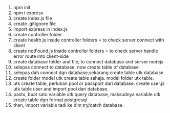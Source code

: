 1. npm init
2. npm i express
3. create index.js file
4. create .gitignore file
5. import express in index.js
6. create controller folder
7. create health.js inside controller folders = to check server connect with client
8. create notFound.js inside controller folders = to check server handle error route into client-side
9. create database folder and file, to connect database and server nodejs
10. selepas connect to database, now create table of database
11. selepas dah connect dgn database,sekarang create table utk database.
12. create folder model utk create table sahaja. model folder utk table.
13. utk create table, perlukan pool or passport dari database. create user.js utk table user and import pool dari database.
14. pastu, buat satu variable utk query database, maksudnya variable utk create table dgn format postgresql
15. then, import variable tadi ke dlm try/catch database. 
